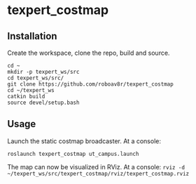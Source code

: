 # texpert_costmap

## Installation
Create the workspace, clone the repo, build and source.
```
cd ~
mkdir -p texpert_ws/src
cd texpert_ws/src/
git clone https://github.com/roboav8r/texpert_costmap
cd ~/texpert_ws
catkin build
source devel/setup.bash
```

## Usage
Launch the static costmap broadcaster. At a console:
```
roslaunch texpert_costmap ut_campus.launch 
```
The map can now be visualized in RViz. At a console:
```rviz -d ~/texpert_ws/src/texpert_costmap/rviz/texpert_costmap.rviz```
